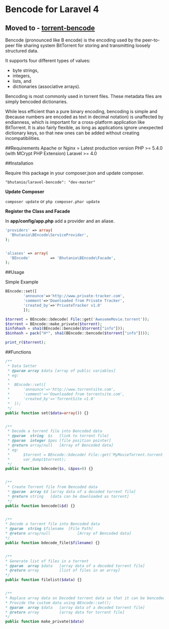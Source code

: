 Bencode for Laravel 4
===============

## Moved to - [torrent-bencode](https://github.com/bhutanio/torrent-bencode)

Bencode (pronounced like B encode) is the encoding used by the peer-to-peer file sharing system BitTorrent for storing and transmitting loosely structured data.

It supports four different types of values:
* byte strings,
* integers,
* lists, and
* dictionaries (associative arrays).

Bencoding is most commonly used in torrent files. These metadata files are simply bencoded dictionaries.

While less efficient than a pure binary encoding, bencoding is simple and (because numbers are encoded as text in decimal notation) is unaffected by endianness, which is important for a cross-platform application like BitTorrent. It is also fairly flexible, as long as applications ignore unexpected dictionary keys, so that new ones can be added without creating incompatibilities.

##Requirements
	Apache or Nginx = Latest production version
	PHP >= 5.4.0 (with MCrypt PHP Extension)
	Laravel >= 4.0

##Installation

Require this package in your composer.json and update composer.

```
"bhutanio/laravel-bencode": "dev-master"
```

__Update Composer__

```composer update``` or ```php composer.phar update```

__Register the Class and Facade__

In __app/config/app.php__ add a provider and an aliase.
```php
'providers' => array(
  'Bhutanio\BEncode\ServiceProvider',
);


'aliases' => array(
  'BEncode'         => 'Bhutanio\BEncode\Facade',
);

```

##Usage

Simple Example


```php
BEncode::set([
		'announce'=>'http://www.private-tracker.com',
		'comment'=>'Downloaded from Private Tracker',
		'created_by'=>'PrivateTracker v1.0'
		]);

$torrent = BEncode::bdecode( File::get('AwesomeMovie.torrent'));
$torrent = BEncode::make_private($torrent);
$infohash = sha1(BEncode::bencode($torrent["info"]));
$binhash = pack("H*", sha1(BEncode::bencode($torrent["info"])));

print_r($torrent);

```

##Functions

```php
/**
 * Data Setter
 * @param array $data [array of public variables]
 * eg:
 * 
 * 	BEncode::set([
 *		'announce'=>'http://www.torrentsite.com',
 *		'comment'=>'Downloaded from torrentsite.com',
 *		'created_by'=>'TorrentSite v1.0'
 *	]);
 */
public function set($data=array()) {}


/**
 * Decode a torrent file into Bencoded data
 * @param  string  $s 	[link to torrent file]
 * @param  integer $pos [file position pointer]
 * @return array/null 	[Array of Bencoded data]
 * eg:
 * 		$torrent = BEncode::bdecode( File::get('MyMovieTorrent.torrent'));
 *  	var_dump($torrent);
 */
public function bdecode($s, &$pos=0) {}


/**
 * Create Torrent file from Bencoded data
 * @param  array $d [array data of a decoded torrent file]
 * @return string 	[data can be downloaded as torrent]
 */
public function bencode(&$d) {}


/**
* Decode a torrent file into Bencoded data
* @param  string $filename 	[File Path]
* @return array/null 			[Array of Bencoded data]
*/
public function bdecode_file($filename) {}


/**
* Generate list of files in a torrent
* @param  array $data 	[array data of a decoded torrent file]
* @return array 		[list of files in an array]
*/
public function filelist($data) {}


/**
* Replace array data on Decoded torrent data so that it can be bencoded into a private torrent file.
* Provide the custom data using BEncode::set();
* @param  array $data 	[array data of a decoded torrent file]
* @return array 		[array data for torrent file]
*/
public function make_private($data)

